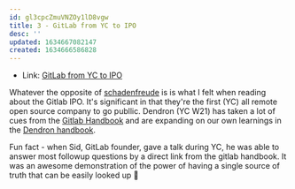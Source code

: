 ```yaml
---
id: gl3cpcZmuVNZOy1lD8vgw
title: 3 - GitLab from YC to IPO
desc: ''
updated: 1634667082147
created: 1634666586828
---
```


- Link: [GitLab from YC to IPO](https://blog.ycombinator.com/gitlab-from-yc-to-ipo/)

Whatever the opposite of [schadenfreude](https://en.wikipedia.org/wiki/Schadenfreude) is is what I felt when reading about the Gitlab IPO. It's significant in that they're the first (YC) all remote open source company to go publlic. Dendron (YC W21) has taken a lot of cues from the [Gitlab Handbook](https://about.gitlab.com/handbook/) and are expanding on our own learnings in the [Dendron handbook](http://handbook.dendron.so). 

Fun fact - when Sid, GitLab founder, gave a talk during YC, he was able to answer most followup questions by a direct link from the gitlab handbook. It was an awesome demonstration of the power of having a single source of truth that can be easily looked up 🌱
